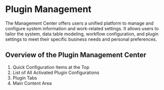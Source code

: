 # Plugin Management

The Management Center offers users a unified platform to manage and configure system information and work-related settings. It allows users to tailor the system, data table modeling, workflow configuration, and plugin settings to meet their specific business needs and personal preferences.

## Overview of the Plugin Management Center

1. Quick Configuration Items at the Top
2. List of All Activated Plugin Configurations
3. Plugin Tabs
4. Main Content Area
